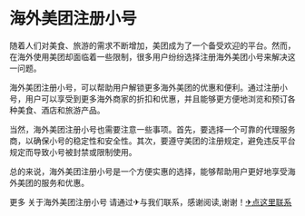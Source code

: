 # 海外美团注册小号

随着人们对美食、旅游的需求不断增加，美团成为了一个备受欢迎的平台。然而，在海外使用美团却面临着一些限制，很多用户纷纷选择注册海外美团小号来解决这一问题。

海外美团注册小号，可以帮助用户解锁更多海外美团的优惠和便利。通过注册小号，用户可以享受到更多海外商家的折扣和优惠，并且能够更方便地浏览和预订各种美食、酒店和旅游产品。

当然，海外美团注册小号也需要注意一些事项。首先，要选择一个可靠的代理服务商，以确保小号的稳定性和安全性。其次，要遵守美团的注册规定，避免违反平台规定而导致小号被封禁或限制使用。

总的来说，海外美团注册小号是一个方便实惠的选择，能够帮助用户更好地享受海外美团的服务和优惠。

更多 关于海外美团注册小号 请通过✈与我们联系，感谢阅读,谢谢！[✈点这里联系](https://d.k02.cc)